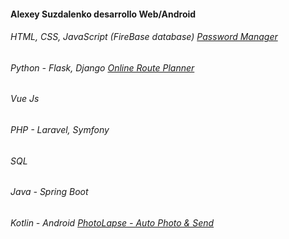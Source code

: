 #### Alexey Suzdalenko desarrollo Web/Android
###### HTML, CSS, JavaScript (FireBase database) [Password Manager](https://password-manager-22.web.app)
###### Python - Flask, Django [Online Route Planner](https://x-route-planning.web.app)
###### Vue Js
###### PHP - Laravel, Symfony
###### SQL
###### Java - Spring Boot
###### Kotlin - Android [PhotoLapse - Auto Photo & Send](https://play.google.com/store/apps/details?id=suzdalenko.photolapse)
